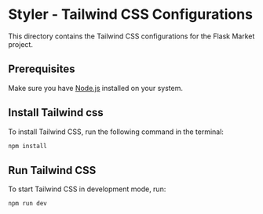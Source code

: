 # Styler - Tailwind CSS Configurations

This directory contains the Tailwind CSS configurations for the Flask Market project.

## Prerequisites

Make sure you have [Node.js](https://nodejs.org/) installed on your system.

## Install Tailwind css

To install Tailwind CSS, run the following command in the terminal:

```bash
npm install
```

## Run Tailwind CSS

To start Tailwind CSS in development mode, run:

```bash
npm run dev
```
